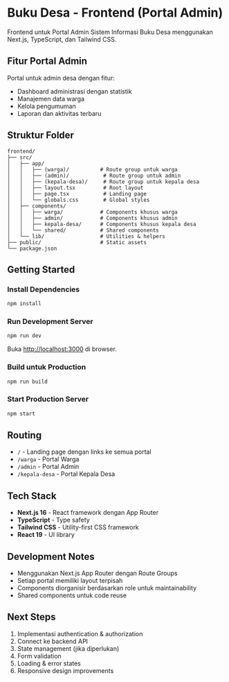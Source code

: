 # Buku Desa - Frontend (Portal Admin)

Frontend untuk Portal Admin Sistem Informasi Buku Desa menggunakan Next.js, TypeScript, dan Tailwind CSS.

## Fitur Portal Admin

Portal untuk admin desa dengan fitur:
- Dashboard administrasi dengan statistik
- Manajemen data warga
- Kelola pengumuman
- Laporan dan aktivitas terbaru

## Struktur Folder

```
frontend/
├── src/
│   ├── app/
│   │   ├── (warga)/          # Route group untuk warga
│   │   ├── (admin)/           # Route group untuk admin
│   │   ├── (kepala-desa)/     # Route group untuk kepala desa
│   │   ├── layout.tsx         # Root layout
│   │   ├── page.tsx           # Landing page
│   │   └── globals.css        # Global styles
│   ├── components/
│   │   ├── warga/            # Components khusus warga
│   │   ├── admin/            # Components khusus admin
│   │   ├── kepala-desa/      # Components khusus kepala desa
│   │   └── shared/           # Shared components
│   └── lib/                  # Utilities & helpers
├── public/                   # Static assets
└── package.json
```

## Getting Started

### Install Dependencies

```bash
npm install
```

### Run Development Server

```bash
npm run dev
```

Buka [http://localhost:3000](http://localhost:3000) di browser.

### Build untuk Production

```bash
npm run build
```

### Start Production Server

```bash
npm start
```

## Routing

- `/` - Landing page dengan links ke semua portal
- `/warga` - Portal Warga
- `/admin` - Portal Admin
- `/kepala-desa` - Portal Kepala Desa

## Tech Stack

- **Next.js 16** - React framework dengan App Router
- **TypeScript** - Type safety
- **Tailwind CSS** - Utility-first CSS framework
- **React 19** - UI library

## Development Notes

- Menggunakan Next.js App Router dengan Route Groups
- Setiap portal memiliki layout terpisah
- Components diorganisir berdasarkan role untuk maintainability
- Shared components untuk code reuse

## Next Steps

1. Implementasi authentication & authorization
2. Connect ke backend API
3. State management (jika diperlukan)
4. Form validation
5. Loading & error states
6. Responsive design improvements
